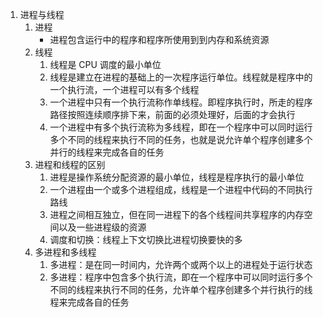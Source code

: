 <!--
 * @Descripttion: 
 * @version: 
 * @Author: Evildoer98
 * @Date: 2021-10-17 23:14:37
 * @LastEditors: Evildoer98
 * @LastEditTime: 2021-10-18 21:47:34
-->

1. 进程与线程
    1. 进程
        * 进程包含运行中的程序和程序所使用到到内存和系统资源
    2. 线程
        1. 线程是 CPU 调度的最小单位
        2. 线程是建立在进程的基础上的一次程序运行单位。线程就是程序中的一个执行流，一个进程可以有多个线程
        3. 一个进程中只有一个执行流称作单线程。即程序执行时，所走的程序路径按照连续顺序排下来，前面的必须处理好，后面的才会执行
        4. 一个进程中有多个执行流称为多线程，即在一个程序中可以同时运行多个不同的线程来执行不同的任务，也就是说允许单个程序创建多个并行的线程来完成各自的任务
    3. 进程和线程的区别
        1. 进程是操作系统分配资源的最小单位，线程是程序执行的最小单位
        2. 一个进程由一个或多个进程组成，线程是一个进程中代码的不同执行路线
        3. 进程之间相互独立，但在同一进程下的各个线程间共享程序的内存空间以及一些进程级的资源
        4. 调度和切换：线程上下文切换比进程切换要快的多
    4. 多进程和多线程
        1. 多进程：是在同一时间内，允许两个或两个以上的进程处于运行状态
        2. 多进程：程序中包含多个执行流，即在一个程序中可以同时运行多个不同的线程来执行不同的任务，允许单个程序创建多个并行执行的线程来完成各自的任务
